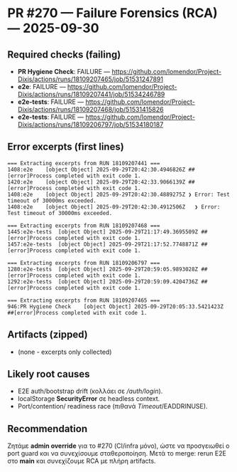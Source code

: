 # PR #270 — Failure Forensics (RCA) — 2025-09-30

## Required checks (failing)
- **PR Hygiene Check**: FAILURE — https://github.com/lomendor/Project-Dixis/actions/runs/18109207465/job/51531247891
- **e2e**: FAILURE — https://github.com/lomendor/Project-Dixis/actions/runs/18109207441/job/51534246789
- **e2e-tests**: FAILURE — https://github.com/lomendor/Project-Dixis/actions/runs/18109207468/job/51531415826
- **e2e-tests**: FAILURE — https://github.com/lomendor/Project-Dixis/actions/runs/18109206797/job/51534180187

## Error excerpts (first lines)
```
=== Extracting excerpts from RUN 18109207441 ===
1408:e2e	[object Object]	2025-09-29T20:42:30.4946826Z ##[error]Process completed with exit code 1.
1420:e2e	[object Object]	2025-09-29T20:42:33.9066139Z ##[error]Process completed with exit code 1.
1408:e2e	[object Object]	2025-09-29T20:42:30.4889275Z ❯ Error: Test timeout of 30000ms exceeded.
1408:e2e	[object Object]	2025-09-29T20:42:30.4912506Z   ❯ Error: Test timeout of 30000ms exceeded.

=== Extracting excerpts from RUN 18109207468 ===
1445:e2e-tests	[object Object]	2025-09-29T21:17:49.3695509Z ##[error]Process completed with exit code 1.
1457:e2e-tests	[object Object]	2025-09-29T21:17:52.7748871Z ##[error]Process completed with exit code 1.

=== Extracting excerpts from RUN 18109206797 ===
1280:e2e-tests	[object Object]	2025-09-29T20:59:05.9893028Z ##[error]Process completed with exit code 1.
1292:e2e-tests	[object Object]	2025-09-29T20:59:09.4204736Z ##[error]Process completed with exit code 1.

=== Extracting excerpts from RUN 18109207465 ===
946:PR Hygiene Check	[object Object]	2025-09-29T20:05:33.5421423Z ##[error]Process completed with exit code 1.
```

## Artifacts (zipped)
- (none - excerpts only collected)

## Likely root causes
- E2E auth/bootstrap drift (κολλάει σε */auth/login*).
- localStorage **SecurityError** σε headless context.
- Port/contention/ readiness race (πιθανά *Timeout*/EADDRINUSE).

## Recommendation
Ζητάμε **admin override** για το #270 (CI/infra μόνο), ώστε να προσγειωθεί ο port guard και να συνεχίσουμε σταθεροποίηση. Μετά το merge: rerun E2E στο **main** και συνεχίζουμε RCA με πλήρη artifacts.